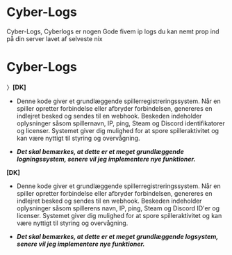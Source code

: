 # Cyber-Logs
Cyber-Logs, Cyberlogs er nogen Gode fivem ip logs du kan nemt prop ind på din server lavet af selveste nix

# Cyber-Logs

〉**[DK]**

- Denne kode giver et grundlæggende spillerregistreringssystem. Når en spiller opretter forbindelse eller afbryder forbindelsen, genereres en indlejret besked og sendes til en webhook. Beskeden indeholder oplysninger såsom spillernavn, IP, ping, Steam og Discord identifikatorer og licenser. Systemet giver dig mulighed for at spore spilleraktivitet og kan være nyttigt til styring og overvågning.

- _**Det skal bemærkes, at dette er et meget grundlæggende logningssystem, senere vil jeg implementere nye funktioner.**_


**[DK]**

- Denne kode giver et grundlæggende spillerregistreringssystem. Når en spiller opretter forbindelse eller afbryder forbindelsen, genereres en indlejret besked og sendes til en webhook. Beskeden indeholder oplysninger såsom spillerens navn, IP, ping, Steam og Discord ID'er og licenser. Systemet giver dig mulighed for at spore spilleraktivitet og kan være nyttigt til styring og overvågning.

- _**Det skal bemærkes, at dette er et meget grundlæggende logsystem, senere vil jeg implementere nye funktioner.**_

